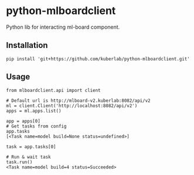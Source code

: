# python-mlboardclient
Python lib for interacting ml-board component.

## Installation

    pip install 'git+https://github.com/kuberlab/python-mlboardclient.git'

## Usage

    from mlboardclient.api import client
    
    # Default url is http://mlboard-v2.kuberlab:8082/api/v2
    ml = client.Client('http://localhost:8082/api/v2')
    apps = ml.apps.list()
    
    app = apps[0]
    # Get tasks from config
    app.tasks
    [<Task name=model build=None status=undefined>]
    
    task = app.tasks[0]
    
    # Run & wait task
    task.run()
    <Task name=model build=4 status=Succeeded>
